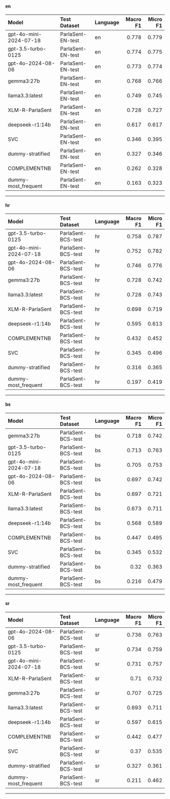 
#### en

| Model                  | Test Dataset      | Language   |   Macro F1 |   Micro F1 |
|:-----------------------|:------------------|:-----------|-----------:|-----------:|
| gpt-4o-mini-2024-07-18 | ParlaSent-EN-test | en         |      0.778 |      0.779 |
| gpt-3.5-turbo-0125     | ParlaSent-EN-test | en         |      0.774 |      0.775 |
| gpt-4o-2024-08-06      | ParlaSent-EN-test | en         |      0.773 |      0.774 |
| gemma3:27b             | ParlaSent-EN-test | en         |      0.768 |      0.766 |
| llama3.3:latest        | ParlaSent-EN-test | en         |      0.749 |      0.745 |
| XLM-R-ParlaSent        | ParlaSent-EN-test | en         |      0.728 |      0.727 |
| deepseek-r1:14b        | ParlaSent-EN-test | en         |      0.617 |      0.617 |
| SVC                    | ParlaSent-EN-test | en         |      0.346 |      0.395 |
| dummy-stratified       | ParlaSent-EN-test | en         |      0.327 |      0.346 |
| COMPLEMENTNB           | ParlaSent-EN-test | en         |      0.262 |      0.328 |
| dummy-most_frequent    | ParlaSent-EN-test | en         |      0.163 |      0.323 |

------------------------------------------

#### hr

| Model                  | Test Dataset       | Language   |   Macro F1 |   Micro F1 |
|:-----------------------|:-------------------|:-----------|-----------:|-----------:|
| gpt-3.5-turbo-0125     | ParlaSent-BCS-test | hr         |      0.758 |      0.787 |
| gpt-4o-mini-2024-07-18 | ParlaSent-BCS-test | hr         |      0.752 |      0.782 |
| gpt-4o-2024-08-06      | ParlaSent-BCS-test | hr         |      0.746 |      0.776 |
| gemma3:27b             | ParlaSent-BCS-test | hr         |      0.728 |      0.742 |
| llama3.3:latest        | ParlaSent-BCS-test | hr         |      0.728 |      0.743 |
| XLM-R-ParlaSent        | ParlaSent-BCS-test | hr         |      0.698 |      0.719 |
| deepseek-r1:14b        | ParlaSent-BCS-test | hr         |      0.595 |      0.613 |
| COMPLEMENTNB           | ParlaSent-BCS-test | hr         |      0.432 |      0.452 |
| SVC                    | ParlaSent-BCS-test | hr         |      0.345 |      0.496 |
| dummy-stratified       | ParlaSent-BCS-test | hr         |      0.316 |      0.365 |
| dummy-most_frequent    | ParlaSent-BCS-test | hr         |      0.197 |      0.419 |

------------------------------------------

#### bs

| Model                  | Test Dataset       | Language   |   Macro F1 |   Micro F1 |
|:-----------------------|:-------------------|:-----------|-----------:|-----------:|
| gemma3:27b             | ParlaSent-BCS-test | bs         |      0.718 |      0.742 |
| gpt-3.5-turbo-0125     | ParlaSent-BCS-test | bs         |      0.713 |      0.763 |
| gpt-4o-mini-2024-07-18 | ParlaSent-BCS-test | bs         |      0.705 |      0.753 |
| gpt-4o-2024-08-06      | ParlaSent-BCS-test | bs         |      0.697 |      0.742 |
| XLM-R-ParlaSent        | ParlaSent-BCS-test | bs         |      0.697 |      0.721 |
| llama3.3:latest        | ParlaSent-BCS-test | bs         |      0.673 |      0.711 |
| deepseek-r1:14b        | ParlaSent-BCS-test | bs         |      0.568 |      0.589 |
| COMPLEMENTNB           | ParlaSent-BCS-test | bs         |      0.447 |      0.495 |
| SVC                    | ParlaSent-BCS-test | bs         |      0.345 |      0.532 |
| dummy-stratified       | ParlaSent-BCS-test | bs         |      0.32  |      0.363 |
| dummy-most_frequent    | ParlaSent-BCS-test | bs         |      0.216 |      0.479 |

------------------------------------------

#### sr

| Model                  | Test Dataset       | Language   |   Macro F1 |   Micro F1 |
|:-----------------------|:-------------------|:-----------|-----------:|-----------:|
| gpt-4o-2024-08-06      | ParlaSent-BCS-test | sr         |      0.736 |      0.763 |
| gpt-3.5-turbo-0125     | ParlaSent-BCS-test | sr         |      0.734 |      0.759 |
| gpt-4o-mini-2024-07-18 | ParlaSent-BCS-test | sr         |      0.731 |      0.757 |
| XLM-R-ParlaSent        | ParlaSent-BCS-test | sr         |      0.71  |      0.732 |
| gemma3:27b             | ParlaSent-BCS-test | sr         |      0.707 |      0.725 |
| llama3.3:latest        | ParlaSent-BCS-test | sr         |      0.693 |      0.711 |
| deepseek-r1:14b        | ParlaSent-BCS-test | sr         |      0.597 |      0.615 |
| COMPLEMENTNB           | ParlaSent-BCS-test | sr         |      0.442 |      0.477 |
| SVC                    | ParlaSent-BCS-test | sr         |      0.37  |      0.535 |
| dummy-stratified       | ParlaSent-BCS-test | sr         |      0.327 |      0.361 |
| dummy-most_frequent    | ParlaSent-BCS-test | sr         |      0.211 |      0.462 |

------------------------------------------
